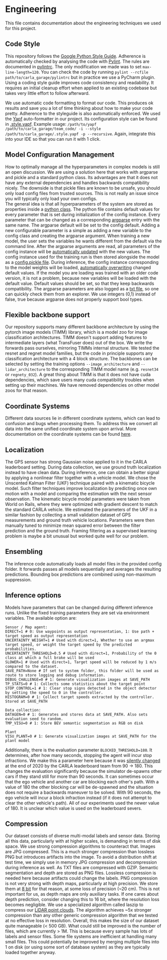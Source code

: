 # Engineering

This file contains documentation about the engineering techniques we used for this project.

## Code Style
This repository follows the [Google Python Style Guide](https://google.github.io/styleguide/pyguide.html). Adherence is automatically checked by analysing the code with [Pylint](https://github.com/PyCQA/pylint). The rules are documented in [pylintrc](../pylintrc). The only modification we made was to set `max-line-length=120`. You can check the code by running `pylint --rcfile path/to/carla_garage/pylintrc` but in practice we use a PyCharm plugin. Using a coding style guide improves code consistency and readability. It requires an initial cleanup effort when applied to an existing codebase but takes very little effort to follow afterward.

We use automatic code formatting to format our code. This produces ok results and save you a lot of time thinking about how to make your code pretty. Adherence to the styleguide is also automatically enforced. We used the [Yapf](https://github.com/google/yapf) auto-formatter in our project. Its configuration style can be found in [.style.yapf](../.style.yapf). Example usage: `/path/to/yapf /path/to/carla_garage/team_code/ -i --style /path/to/carla_garage/.style.yapf -p --recursive`. Again, integrate this into your IDE so that you can run it with 1 click.

## Model Configuration Management

How to optimally manage all the hyperparameters in complex models is still an open discussion. We are using a solution here that works with argparse and pickle and a standard python class. Its advantages are that it does not have any external dependencies and handles backwards compatibility nicely. The downside is that pickle files are known to be unsafe, you should only load config files from trusted sources. This is not really an issue since you will typically only load your own configs. <br>
The general idea is that all hyperparameters of the system are stored as properties inside a [python class](../team_code/config.py). The python file contains default values for every parameter that is set during initialization of the config instance. Every parameter that can be changed as a corresponding [argparse](../team_code/train.py#L55) entry with the same name. The argparse default will be set to the config default. Adding a new configurable parameter is a simple as adding a new variable to the config class and creating the argparse argument. When training a new model, the user sets the variables he wants different from the default via the command line. After the argparse arguments are read, all parameters of the config instance will be [automatically updated](../team_code/train.py#L380) with the new values. The config instance used for the training run is then stored alongside the model as a [config.pickle file](../team_code/train.py#L583). During inference, the config instance corresponding to the model weights will be loaded, [automatically overwriting](../team_code/sensor_agent.py#L71) changed default values. If the model you are loading was trained with an older code version, it is not a problem, because new variables will be loaded with the default value. Default values should be set, so that they keep backwards compatibility. The argparse parameters are also logged as a [txt file](../team_code/train.py#L581), so one can quickly check them from an explorer. We use integers (0,1) instead of false, true because argparse does not properly support bool types.

## Flexible backbone support
Our repository supports many different backbone architecture by using the pytorch image models (TIMM) library, which is a model zoo for image classification architectures. TIMM doesn't support adding features to intermediate layers (what TransFuser does) out of the box. We write the forwards pass ourselves, mirroring TIMMs internal structure. We tested the resnet and regnet model families, but the code in principle supports any classification architecture with a 4 block structure. The backbones can be selected by setting the training options `--image_architecture` and `--lidar_architecture` to the corresponding TIMM model name (e.g. `resnet34` or `regnety_032`).
A great thing about TIMM is that it does not have cuda dependencies, which save users many cuda compatibility troubles when setting up their machines. We have removed dependencies on other model zoos for that reason.

## Coordinate Systems
Different data sources lie in different coordinate systems, which can lead to confusion and bugs when processing them. To address this we convert all data into the same unified coordinate system upon arrival. More documentation on the coordinate systems can be found [here](coordinate_systems.md).

## Localization
The GPS sensor has strong Gaussian noise applied to it in the CARLA leaderboard setting.
During data collection, we use ground truth localization instead to have clean data.
During inference, one can obtain a better signal by applying a nonlinear filter together with a vehicle model.
We chose the Unscented Kalman Filter (UKF) technique paired with a kinematic bicycle model.
Such filter techniques improve localization by predicting once own motion with a model and comparing the estimation with the next sensor observation.
The kinematic bicycle model parameters were taken from World on Rails, where they were optimized with gradient descent to match the standard CARLA vehicle.
We estimated the parameters of the UKF in a similar fashion by collecting a small validation dataset of GPS measurements and ground truth vehicle locations. Parameters were then manually tuned to minimize mean squared error between the filter prediction and the ground truth. Framing filtering as a supervised learning problem is maybe a bit unusual but worked quite well for our problem.

## Ensembling
The inference code automatically loads all model files in the provided config folder. It forwards passes all models sequentially and averages the resulting predictions. Bounding box predictions are combined using non-maximum suppression. 

## Inference options
Models have parameters that can be changed during different inference runs.
Unlike the fixed training parameters they are set via environment variables.
The available option are:
```Shell
Sensor / Map agent:
DIRECT=1 # 0: Use waypoints as output representation, 1: Use path + target speed as output representation
UNCERTAINTY_WEIGHT=1 # Used with direct=1, Whether to use an argmax target speed, or weight the target speed by the predicted probabilities.
UNCERTAINTY_THRESHOLD=0.5 # Used with direct=1, Probability of the 0 class at which a full brake will be used
SLOWER=1 # Used with direct=1, Target speed will be reduced by 1 m/s compared to the dataset.
SAVE_PATH=None # If set to system folder, this folder will be used as route to store logging and debug information.
DEBUG_CHALLENGE=0 # 1: Generate visualization images at SAVE_PATH
TP_STATS=0 # 1: Collects some statistics about the target point
STOP_CONTROL=1 # 1: Clear stop signs detected in the object detector by setting the speed to 0 in the controller.
HISTOGRAM=0 # 1: Collect target speeds extracted by the controller. Stored at SAVE_PATH

Data collection:
DATAGEN=0 # 1: Generates and stores data at SAVE_PATH. Also sets evaluation seed to random.
TMP_VISU=0 # 1: Store BEV semantic segmentation as RGB on disk

Plant
VISU_PLANT=0 # 1: Generate visualization images at SAVE_PATH for the plant model
```
Additionally, there is the evaluation parameter `BLOCKED_THRESHOLD=180`.
It determines, after how many seconds, stopping the agent will incur stop infractions. We make this a parameter here because it was [silently changed](https://github.com/carla-simulator/leaderboard/commit/bd9e75500c9c20b45a0609c701387a96492bd60f) at the end of 2020 by the CARLA leaderboard team from 90 → 180. This changes the evaluation significantly because the simulator de-spawns other cars if they stand still for more than 90 seconds. It can sometimes occur that the ego vehicle and another car are blocking each other's path. With a value of 180 the other blocking car will be de-spawned and the situation does not require a backwards maneuver to be solved. With 90 seconds, the ego vehicle will incur a block infraction instead (if it does not attempt to clear the other vehicle's path). All of our experiments used the newer value of 180. It is unclear which value is used on the leaderboard severs.

## Compression
Our dataset consists of diverse multi-modal labels and sensor data. Storing all this data, particularly with at higher scales, is demanding in terms of disk space. We use strong compression algorithms to counteract that. Images are JPG compressed. This is a much stronger compression than lossless PNG but introduces artifacts into the image. To avoid a distribution shift at test time, we simply use in memory JPG compression and decompression during inference as well. As TXT files are compressed with GZIP. Semantic segmentation and depth are stored as PNG files. Lossless compression is needed here because artifacts could change the labels. PNG compression is not very strong with depth maps, particularly at high precision. We store them at [8 bit](../team_code/data_agent.py#L185) for that reason, at some loss of precision (~20 cm). This is not important for us, as depth maps are only auxiliary tasks. If one cares about depth prediction, consider changing this to 16 bit, where the resolution loss becomes negligible.
We use a specialized algorithm called laszip to compress our [LiDAR point clouds](../team_code/data_agent.py#L359). The algorithm achieves ~5x stronger compression than any other generic compression algorithm that we tested at no effective loss in resolution.
Overall, this makes the size of our dataset quite manageable (< 500 GB). What could still be improved is the number of files, which are currently > 1M. This is because every sample has lots of labels and sensor files. Some file systems are inefficient at handling many small files. This could potentially be improved by merging multiple files into 1 on disk (or using some sort of database system) as they are typically loaded together anyway.